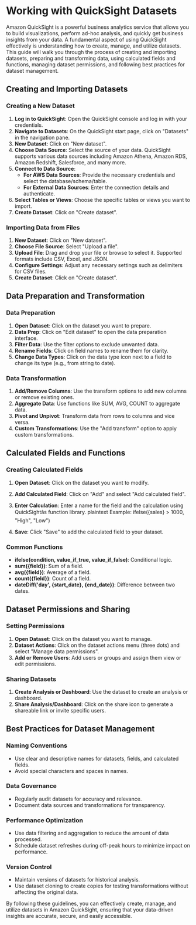 # Working with QuickSight Datasets

Amazon QuickSight is a powerful business analytics service that allows you to build visualizations, perform ad-hoc analysis, and quickly get business insights from your data. A fundamental aspect of using QuickSight effectively is understanding how to create, manage, and utilize datasets. This guide will walk you through the process of creating and importing datasets, preparing and transforming data, using calculated fields and functions, managing dataset permissions, and following best practices for dataset management.

## Creating and Importing Datasets

### Creating a New Dataset

1. **Log in to QuickSight**: Open the QuickSight console and log in with your credentials.
2. **Navigate to Datasets**: On the QuickSight start page, click on "Datasets" in the navigation pane.
3. **New Dataset**: Click on "New dataset".
4. **Choose Data Source**: Select the source of your data. QuickSight supports various data sources including Amazon Athena, Amazon RDS, Amazon Redshift, Salesforce, and many more.
5. **Connect to Data Source**:
   - **For AWS Data Sources**: Provide the necessary credentials and select the database/schema/table.
   - **For External Data Sources**: Enter the connection details and authenticate.
6. **Select Tables or Views**: Choose the specific tables or views you want to import.
7. **Create Dataset**: Click on "Create dataset".

### Importing Data from Files

1. **New Dataset**: Click on "New dataset".
2. **Choose File Source**: Select "Upload a file".
3. **Upload File**: Drag and drop your file or browse to select it. Supported formats include CSV, Excel, and JSON.
4. **Configure Settings**: Adjust any necessary settings such as delimiters for CSV files.
5. **Create Dataset**: Click on "Create dataset".

## Data Preparation and Transformation

### Data Preparation

1. **Open Dataset**: Click on the dataset you want to prepare.
2. **Data Prep**: Click on "Edit dataset" to open the data preparation interface.
3. **Filter Data**: Use the filter options to exclude unwanted data.
4. **Rename Fields**: Click on field names to rename them for clarity.
5. **Change Data Types**: Click on the data type icon next to a field to change its type (e.g., from string to date).

### Data Transformation

1. **Add/Remove Columns**: Use the transform options to add new columns or remove existing ones.
2. **Aggregate Data**: Use functions like SUM, AVG, COUNT to aggregate data.
3. **Pivot and Unpivot**: Transform data from rows to columns and vice versa.
4. **Custom Transformations**: Use the "Add transform" option to apply custom transformations.

## Calculated Fields and Functions

### Creating Calculated Fields

1. **Open Dataset**: Click on the dataset you want to modify.
2. **Add Calculated Field**: Click on "Add" and select "Add calculated field".
3. **Enter Calculation**: Enter a name for the field and the calculation using QuickSightâs function library.
   plaintext
   Example: ifelse({sales} > 1000, "High", "Low")
   
4. **Save**: Click "Save" to add the calculated field to your dataset.

### Common Functions

- **ifelse(condition, value_if_true, value_if_false)**: Conditional logic.
- **sum({field})**: Sum of a field.
- **avg({field})**: Average of a field.
- **count({field})**: Count of a field.
- **dateDiff('day', {start_date}, {end_date})**: Difference between two dates.

## Dataset Permissions and Sharing

### Setting Permissions

1. **Open Dataset**: Click on the dataset you want to manage.
2. **Dataset Actions**: Click on the dataset actions menu (three dots) and select "Manage data permissions".
3. **Add or Remove Users**: Add users or groups and assign them view or edit permissions.

### Sharing Datasets

1. **Create Analysis or Dashboard**: Use the dataset to create an analysis or dashboard.
2. **Share Analysis/Dashboard**: Click on the share icon to generate a shareable link or invite specific users.

## Best Practices for Dataset Management

### Naming Conventions

- Use clear and descriptive names for datasets, fields, and calculated fields.
- Avoid special characters and spaces in names.

### Data Governance

- Regularly audit datasets for accuracy and relevance.
- Document data sources and transformations for transparency.

### Performance Optimization

- Use data filtering and aggregation to reduce the amount of data processed.
- Schedule dataset refreshes during off-peak hours to minimize impact on performance.

### Version Control

- Maintain versions of datasets for historical analysis.
- Use dataset cloning to create copies for testing transformations without affecting the original data.

By following these guidelines, you can effectively create, manage, and utilize datasets in Amazon QuickSight, ensuring that your data-driven insights are accurate, secure, and easily accessible.